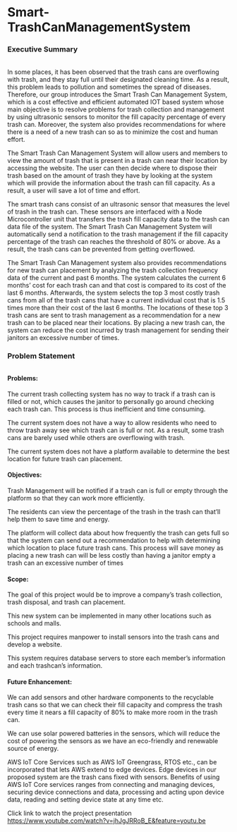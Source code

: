 # Smart-TrashCanManagementSystem
### Executive Summary
###### 
In some places, it has been observed that the trash cans are overflowing with trash, and they stay full until their designated cleaning time. As a result, this problem leads to pollution and sometimes the spread of diseases.
Therefore, our group introduces the Smart Trash Can Management System, which is a cost effective and efficient automated IOT based system whose main objective is to resolve problems for trash collection and management by using ultrasonic sensors to monitor the fill capacity percentage of every trash can. Moreover, the system also provides recommendations for where there is a need of a new trash can so as to minimize the cost and human effort.

The Smart Trash Can Management System will allow users and members to view the amount of trash that is present in a trash can near their location by accessing the website. The user can then decide where to dispose their trash based on the amount of trash they have by looking at the system which will provide the information about the trash can fill capacity. As a result, a user will save a lot of time and effort.

The smart trash cans consist of an ultrasonic sensor that measures the level of trash in the trash can. These sensors are interfaced with a Node Microcontroller unit that transfers the trash fill capacity data to the trash can data file of the system. The Smart Trash Can Management System will automatically send a notification to the trash management if the fill capacity percentage of the trash can reaches the threshold of 80% or above. As a result, the trash cans can be prevented from getting overflowed.

The Smart Trash Can Management system also provides recommendations for new trash can placement by analyzing the trash collection frequency data of the current and past 6 months. The system calculates the current 6 months’ cost for each trash can and that cost is compared to its cost of the last 6 months. Afterwards, the system selects the top 3 most costly trash cans from all of the trash cans that have a current individual cost that is 1.5 times more than their cost of the last 6 months. The locations of these top 3 trash cans are sent to trash management as a recommendation for a new trash can to be placed near their locations. By placing a new trash can, the system can reduce the cost incurred by trash management for sending their janitors an excessive number of times. 

### Problem Statement
######
#### Problems:
The current trash collecting system has no way to track if a trash can is filled or not, which causes the janitor to personally go around checking each trash can. This process is thus inefficient and time consuming.

The current system does not have a way to allow residents who need to throw trash away see which trash can is full or not. As a result, some trash cans are barely used while others are overflowing with trash.

The current system does not have a platform available to determine the best location for future trash can placement.

#### Objectives:
Trash Management will be notified if a trash can is full or empty through the platform so that they can work more efficiently.

The residents can view the percentage of the trash in the trash can that’ll help them to save time and energy. 

The platform will collect data about how frequently the trash can gets full so that the system can send out a recommendation to help with determining which location to place future trash cans. This process will save money as placing a new trash can will be less costly than having a janitor empty a trash can an excessive number of times

#### Scope:
The goal of this project would be to improve a company’s trash collection, trash disposal, and trash can placement.

This new system can be implemented in many other locations such as schools and malls.

This project requires manpower to install sensors into the trash cans and develop a website.

This system requires database servers to store each member’s information and each trashcan’s information.

#### Future Enhancement: 
We can add sensors and other hardware components to the recyclable trash cans so that we can check their fill capacity and compress the trash every time it nears a fill capacity of 80% to make more room in the trash can.

We can use solar powered batteries in the sensors, which will reduce the cost of powering the sensors as we have an eco-friendly and renewable source of energy.

AWS IoT Core Services such as AWS IoT Greengrass, RTOS etc., can be incorporated that lets AWS extend to edge devices. Edge devices in our proposed system are the trash cans fixed with sensors. Benefits of using AWS IoT Core services ranges from connecting and managing devices, securing device connections and data, processing and acting upon device data, reading and setting device state at any time etc.

Click link to watch the project presentation
https://www.youtube.com/watch?v=jhJgJRRoB_E&feature=youtu.be
